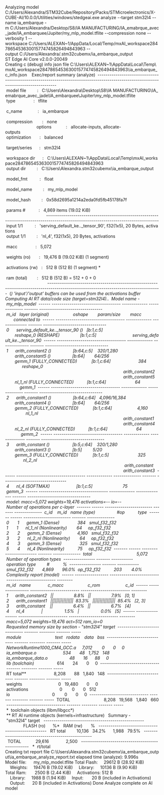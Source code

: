 

Analyzing model 
C:/Users/Alexandra/STM32Cube/Repository/Packs/STMicroelectronics/X-CUBE-AI/10.0.0/Utilities/windows/stedgeai.exe analyze --target stm32l4 --name ia_embarque -m C:/Users/Alexandra/Desktop/S8/IA MANUFACTURING/IA_emabrque_avec_jade/IA_embarquee/Jupiter/my_mlp_model.tflite --compression none --verbosity 1 --workspace C:/Users/ALEXAN~1/AppData/Local/Temp/mxAI_workspace2847865453630015774745826494843963 --output C:/Users/Alexandra/.stm32cubemx/ia_embarque_output 
ST Edge AI Core v2.0.0-20049 
Creating c (debug) info json file C:\Users\ALEXAN~1\AppData\Local\Temp\mxAI_workspace2847865453630015774745826494843963\ia_embarque_c_info.json 
  
 Exec/report summary (analyze) 
 --------------------------------------------------------------------------------------------------------------------------------------- 
 model file         :   C:\Users\Alexandra\Desktop\S8\IA MANUFACTURING\IA_emabrque_avec_jade\IA_embarquee\Jupiter\my_mlp_model.tflite    
 type               :   tflite                                                                                                           
 c_name             :   ia_embarque                                                                                                      
 compression        :   none                                                                                                             
 options            :   allocate-inputs, allocate-outputs                                                                                
 optimization       :   balanced                                                                                                         
 target/series      :   stm32l4                                                                                                          
 workspace dir      :   C:\Users\ALEXAN~1\AppData\Local\Temp\mxAI_workspace2847865453630015774745826494843963                            
 output dir         :   C:\Users\Alexandra\.stm32cubemx\ia_embarque_output                                                               
 model_fmt          :   float                                                                                                            
 model_name         :   my_mlp_model                                                                                                     
 model_hash         :   0x58d2695a1214a2eda0fd5fb45178fa7f                                                                               
 params #           :   4,869 items (19.02 KiB)                                                                                          
 --------------------------------------------------------------------------------------------------------------------------------------- 
 input 1/1          :   'serving_default_ke.._tensor_90', f32(1x5), 20 Bytes, activations                                                
 output 1/1         :   'nl_4', f32(1x5), 20 Bytes, activations                                                                          
 macc               :   5,072                                                                                                            
 weights (ro)       :   19,476 B (19.02 KiB) (1 segment)                                                                                 
 activations (rw)   :   512 B (512 B) (1 segment) *                                                                                      
 ram (total)        :   512 B (512 B) = 512 + 0 + 0                                                                                      
 --------------------------------------------------------------------------------------------------------------------------------------- 
 (*) 'input'/'output' buffers can be used from the activations buffer 
Computing AI RT data/code size (target=stm32l4).. 
 Model name - my_mlp_model 
 ------ ----------------------------------- ------------- -------------- ------- -------------------------------- 
 m_id   layer (original)                    oshape        param/size        macc                     connected to 
 ------ ----------------------------------- ------------- -------------- ------- -------------------------------- 
 0      serving_default_ke.._tensor_90 ()   [b:1,c:5] 
        reshape_0 (RESHAPE)                 [b:1,c:5]                              serving_default_ke.._tensor_90 
 ------ ----------------------------------- ------------- -------------- ------- -------------------------------- 
 1      arith_constant2 ()                  [b:64,c:5]    320/1,280 
        arith_constant5 ()                  [b:64]        64/256 
        gemm_1 (FULLY_CONNECTED)            [b:1,c:64]                       384                        reshape_0 
                                                                                                  arith_constant2 
                                                                                                  arith_constant5 
        nl_1_nl (FULLY_CONNECTED)           [b:1,c:64]                        64                           gemm_1 
 ------ ----------------------------------- ------------- -------------- ------- -------------------------------- 
 2      arith_constant1 ()                  [b:64,c:64]   4,096/16,384 
        arith_constant4 ()                  [b:64]        64/256 
        gemm_2 (FULLY_CONNECTED)            [b:1,c:64]                     4,160                          nl_1_nl 
                                                                                                  arith_constant1 
                                                                                                  arith_constant4 
        nl_2_nl (FULLY_CONNECTED)           [b:1,c:64]                        64                           gemm_2 
 ------ ----------------------------------- ------------- -------------- ------- -------------------------------- 
 3      arith_constant ()                   [b:5,c:64]    320/1,280 
        arith_constant3 ()                  [b:5]         5/20 
        gemm_3 (FULLY_CONNECTED)            [b:1,c:5]                        325                          nl_2_nl 
                                                                                                   arith_constant 
                                                                                                  arith_constant3 
 ------ ----------------------------------- ------------- -------------- ------- -------------------------------- 
 4      nl_4 (SOFTMAX)                      [b:1,c:5]                         75                           gemm_3 
 ------ ----------------------------------- ------------- -------------- ------- -------------------------------- 
 model: macc=5,072 weights=19,476 activations=-- io=-- 
 Number of operations per c-layer 
 ------- ------ ------------------------ ------- -------------- 
 c_id    m_id   name (type)                  #op           type 
 ------- ------ ------------------------ ------- -------------- 
 0       1      gemm_1 (Dense)               384   smul_f32_f32 
 1       1      nl_1_nl (Nonlinearity)        64     op_f32_f32 
 2       2      gemm_2 (Dense)             4,160   smul_f32_f32 
 3       2      nl_2_nl (Nonlinearity)        64     op_f32_f32 
 4       3      gemm_3 (Dense)               325   smul_f32_f32 
 5       4      nl_4 (Nonlinearity)           75     op_f32_f32 
 ------- ------ ------------------------ ------- -------------- 
 total                                     5,072 
 Number of operation types 
 ---------------- ------- ----------- 
 operation type         #           % 
 ---------------- ------- ----------- 
 smul_f32_f32       4,869       96.0% 
 op_f32_f32           203        4.0% 
 Complexity report (model) 
 ------ ----------------- ------------------------- ------------------------- -------- 
 m_id   name              c_macc                    c_rom                     c_id 
 ------ ----------------- ------------------------- ------------------------- -------- 
 1      arith_constant2   ||                 8.8%   ||                 7.9%   [0, 1] 
 2      arith_constant1   ||||||||||||||||  83.3%   ||||||||||||||||  85.4%   [2, 3] 
 3      arith_constant    ||                 6.4%   ||                 6.7%   [4] 
 4      nl_4              |                  1.5%   |                  0.0%   [5] 
 ------ ----------------- ------------------------- ------------------------- -------- 
 macc=5,072 weights=19,476 act=512 ram_io=0 
 Requested memory size by section - "stm32l4" target 
 ------------------------------ ------- -------- ------- ----- 
 module                            text   rodata    data   bss 
 ------------------------------ ------- -------- ------- ----- 
 NetworkRuntime1000_CM4_GCC.a     7,012        0       0     0 
 ia_embarque.o                      534       48   1,752   148 
 ia_embarque_data.o                  48       16      88     0 
 lib (toolchain)*                   614       24       0     0 
 ------------------------------ ------- -------- ------- ----- 
 RT total**                       8,208       88   1,840   148 
 ------------------------------ ------- -------- ------- ----- 
 weights                              0   19,480       0     0 
 activations                          0        0       0   512 
 io                                   0        0       0     0 
 ------------------------------ ------- -------- ------- ----- 
 TOTAL                            8,208   19,568   1,840   660 
 ------------------------------ ------- -------- ------- ----- 
 *  toolchain objects (libm/libgcc*) 
 ** RT AI runtime objects (kernels+infrastructure) 
  Summary - "stm32l4" target 
  --------------------------------------------------- 
               FLASH (ro)      %*   RAM (rw)       % 
  --------------------------------------------------- 
  RT total         10,136   34.2%      1,988   79.5% 
  --------------------------------------------------- 
  TOTAL            29,616              2,500 
  --------------------------------------------------- 
  *  rt/total 
Creating txt report file C:\Users\Alexandra\.stm32cubemx\ia_embarque_output\ia_embarque_analyze_report.txt 
elapsed time (analyze): 9.996s 
Model file:      my_mlp_model.tflite 
Total Flash:     29612 B (28.92 KiB) 
    Weights:     19476 B (19.02 KiB) 
    Library:     10136 B (9.90 KiB) 
Total Ram:       2500 B (2.44 KiB) 
    Activations: 512 B 
    Library:     1988 B (1.94 KiB) 
    Input:       20 B (included in Activations) 
    Output:      20 B (included in Activations) 
Done 
Analyze complete on AI model